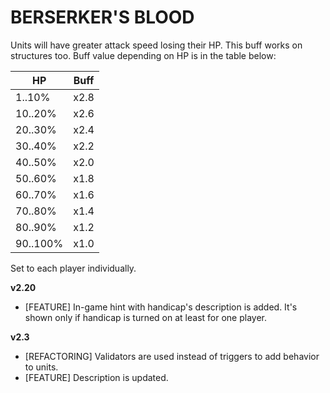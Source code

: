 # BERSERKER'S BLOOD

Units will have greater attack speed losing their HP. This buff works on structures too. Buff value depending on HP is in the table below:

| HP         | Buff |
|------------|-------|
| 1..10%     | x2.8  |
| 10..20%    | x2.6  |
| 20..30%    | x2.4  |
| 30..40%    | x2.2  |
| 40..50%    | x2.0  |
| 50..60%    | x1.8  |
| 60..70%    | x1.6  |
| 70..80%    | x1.4  |
| 80..90%    | x1.2  |
| 90..100%   | x1.0  |

Set to each player individually.

**v2.20**

* [FEATURE] In-game hint with handicap's description is added. It's shown only if handicap is turned on at least for one player.

**v2.3**

* [REFACTORING]	Validators are used instead of triggers to add behavior to units.
* [FEATURE]	Description is updated.
